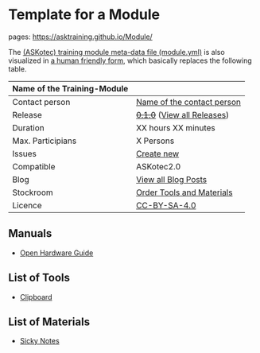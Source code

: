 # Template for a Module

pages:
<https://asktraining.github.io/Module/>

The [(ASKotec) training module meta-data file (module.yml)](module.yml)
is also visualized in [a human friendly form](
https://asktraining.github.io/Module/modules/MyBigFatTrainingModule.html),
which basically replaces the following table.

| Name of the Training-Module |                  |
| ----------------- | -------------------------- |
| Contact person    | [Name of the contact person](https://github.com/ASKtraining) |
| Release           |  ~~[0.1.0](https://github.com/hoijui/JavaOSC/releases/tag/0.1.0)~~ ([View all Releases](https://github.com/ASKtraining/Module/releases/))|
| Duration          | XX hours XX minutes        |
| Max. Participians | X Persons                  |
| Issues            | [Create new](https://github.com/ASKtraining/Module/issues/new)|
| Compatible        | ASKotec2.0                 |
| Blog              | [View all Blog Posts](https://askotec.openculture.agency/category/training-modules/)|
| Stockroom         | [Order Tools and Materials](https://askotec.openculture.agency/product-category/training-modules/)|
| Licence           | [CC-BY-SA-4.0](LICENSE.md)|

## Manuals

* [Open Hardware Guide](https://askotec.openculture.agency/product/open-hardware-guide/)

## List of Tools

* [Clipboard](https://askotec.openculture.agency/product/clipboard/)

## List of Materials

* [Sicky Notes](https://askotec.openculture.agency/product/sticky-notes/)
